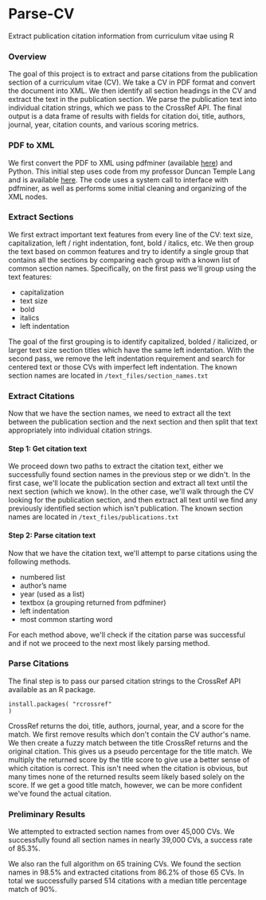 # Parse-CV

Extract publication citation information from curriculum vitae using R


### Overview

The goal of this project is to extract and parse citations from the publication section of a curriculum vitae (CV). We take a CV in PDF format and convert the document into XML. We then identify all section headings in the CV and extract the text in the publication section. We parse the publication text into individual citation strings, which we pass to the CrossRef API. The final output is a data frame of results with fields for citation doi, title, authors, journal, year, citation counts, and various scoring metrics.


### PDF to XML

We first convert the PDF to XML using pdfminer (available <a href = "https://pypi.python.org/pypi/pdfminer/">here</a>) and Python. This initial step uses code from my professor Duncan Temple Lang and is available <a href = "https://github.com/dsidavis/CVRead">here</a>. The code uses a system call to interface with pdfminer, as well as performs some initial cleaning and organizing of the XML nodes.


### Extract Sections

We first extract important text features from every line of the CV: text size, capitalization, left / right indentation, font, bold / italics, etc. We then group the text based on common features and try to identify a single group that contains all the sections by comparing each group with a known list of common section names. Specifically, on the first pass we'll group using the text features: 

- capitalization 
- text size
- bold 
- italics 
- left indentation

The goal of the first grouping is to identify capitalized, bolded / italicized, or larger text size section titles which have the same left indentation. With the second pass, we remove the left indentation requirement and search for centered text or those CVs with imperfect left indentation. The known section names are located in <code>/text_files/section_names.txt</code>


### Extract Citations

Now that we have the section names, we need to extract all the text between the publication
section and the next section and then split that text appropriately into individual citation 
strings.

#### Step 1: Get citation text

We proceed down two paths to extract the citation text, either we successfully found section 
names in the previous step or we didn't. In the first case, we'll locate the publication section and extract all text 
until the next section (which we know). In the other case, we'll walk through the CV looking for 
the publication section, and then extract all text until we find any previously identified section 
which isn't publication. The known section names are located in <code>/text_files/publications.txt</code>

#### Step 2: Parse citation text

Now that we have the citation text, we'll attempt to parse citations using the following methods. 

- numbered list
- author’s name
- year (used as a list)
- textbox (a grouping returned from pdfminer)
- left indentation
- most common starting word

For each method above, we'll check if the citation parse was successful and if not we proceed to the next most likely parsing method.


### Parse Citations

The final step is to pass our parsed citation strings to the CrossRef API available as an R package. <pre><code>install.packages( "rcrossref" )</code></pre>

CrossRef returns the doi, title, authors, journal, year, and a score for the match. We first remove results which don't contain the CV author's name. We then create a fuzzy match between the title CrossRef returns and the original citation. This gives us a pseudo percentage for the title match. We multiply the returned score by the title score to give use a better sense of which citation is correct. This isn't need when the citation is obvious, but many times none of the returned results seem likely based solely on the score. If we get a good title match, however, we can be more confident we've found the actual citation.


### Preliminary Results

We attempted to extracted section names from over 45,000 CVs. We successfully found all section names in nearly 39,000 CVs, a success rate of 85.3%.

We also ran the full algorithm on 65 training CVs. We found the section names in 98.5% and extracted citations from 86.2% of those 65 CVs. In total we successfully parsed 514 citations with a median title percentage match of 90%.